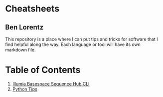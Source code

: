 # Cheatsheets
## Ben Lorentz

This repository is a place where I can put tips and tricks for software that I find helpful along the way. Each language or tool will have its own markdown file.

 # Table of Contents
 1. [Illumia Basespace Sequence Hub CLI](https://github.com/lorentzben/Cheatsheets/blob/main/Basespace_cli.md)
 2. [Python Tips]()
 